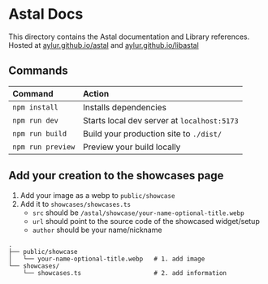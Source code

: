# Astal Docs

This directory contains the Astal documentation and Library references.
Hosted at [aylur.github.io/astal](https://aylur.github.io/astal/) and [aylur.github.io/libastal](https://aylur.github.io/libastal/)

## Commands

| Command           | Action                                      |
| :---------------- | :------------------------------------------ |
| `npm install`     | Installs dependencies                       |
| `npm run dev`     | Starts local dev server at `localhost:5173` |
| `npm run build`   | Build your production site to `./dist/`     |
| `npm run preview` | Preview your build locally                  |

## Add your creation to the showcases page

1. Add your image as a webp to `public/showcase`
2. Add it to `showcases/showcases.ts`
    - `src` should be `/astal/showcase/your-name-optional-title.webp`
    - `url` should point to the source code of the showcased widget/setup
    - `author` should be your name/nickname

```
.
├── public/showcase
│   └── your-name-optional-title.webp   # 1. add image
└── showcases/
    └── showcases.ts                    # 2. add information
```
